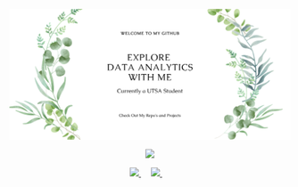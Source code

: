![hero image](./images/github_landing_page.png)
<p align="center"><img src="https://github-readme-stats.vercel.app/api?username=Asia-Hewett&cache_seconds=8600&hide=issues&show_icons=true&include_all_commits=true&custom_title=My GitHub Stats&theme=vue")</p>

<p align="center">
  <a href="https://asia-hewett.github.io/">
    <img src="https://static.thenounproject.com/png/156843-200.png" width="26px">
  </a>
  &emsp;
   <a href="https://www.linkedin.com/in/Asia-Hewett/">
    <img src="https://img.icons8.com/ios-filled/256/000000/linkedin.svg" width="26px"/>
  </a>
  &emsp;
  </p>

